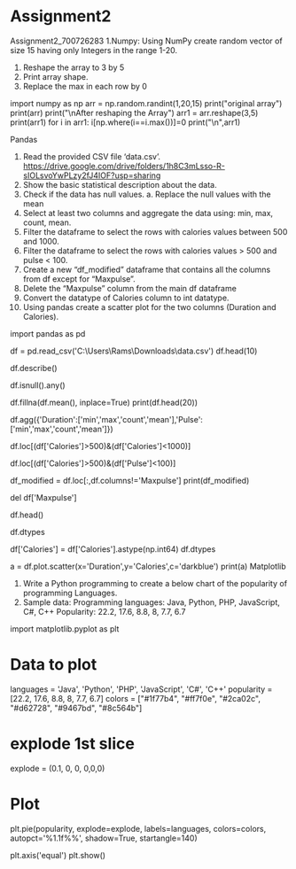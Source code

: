 # Assignment2
Assignment2_700726283
1.Numpy:
Using NumPy create random vector of size 15 having only Integers in the range 1-20.

1. Reshape the array to 3 by 5
2. Print array shape.
3. Replace the max in each row by 0


import numpy as np
arr = np.random.randint(1,20,15)
print("original array")
print(arr)
print("\nAfter reshaping the Array")
arr1 = arr.reshape(3,5)
print(arr1)
for i in arr1:
    i[np.where(i==i.max())]=0
print("\n",arr1)

Pandas
1. Read the provided CSV file ‘data.csv’. https://drive.google.com/drive/folders/1h8C3mLsso-R-sIOLsvoYwPLzy2fJ4IOF?usp=sharing
2. Show the basic statistical description about the data.
3. Check if the data has null values. a. Replace the null values with the mean
4. Select at least two columns and aggregate the data using: min, max, count, mean.
5. Filter the dataframe to select the rows with calories values between 500 and 1000.
6. Filter the dataframe to select the rows with calories values > 500 and pulse < 100.
7. Create a new “df_modified” dataframe that contains all the columns from df except for “Maxpulse”.
8. Delete the “Maxpulse” column from the main df dataframe
9. Convert the datatype of Calories column to int datatype.
10. Using pandas create a scatter plot for the two columns (Duration and Calories).

import pandas as pd

df = pd.read_csv('C:\\Users\\Rams\Downloads\\data.csv')
df.head(10)

df.describe()


df.isnull().any()

df.fillna(df.mean(), inplace=True)
print(df.head(20))

df.agg({'Duration':['min','max','count','mean'],'Pulse':['min','max','count','mean']})


df.loc[(df['Calories']>500)&(df['Calories']<1000)]


df.loc[(df['Calories']>500)&(df['Pulse']<100)]


df_modified = df.loc[:,df.columns!='Maxpulse']
print(df_modified)

del df['Maxpulse']


df.head()

df.dtypes


df['Calories'] = df['Calories'].astype(np.int64)
df.dtypes

a = df.plot.scatter(x='Duration',y='Calories',c='darkblue')
print(a)
Matplotlib
1. Write a Python programming to create a below chart of the popularity of programming Languages.
2. Sample data: Programming languages: Java, Python, PHP, JavaScript, C#, C++ Popularity: 22.2, 17.6, 8.8, 8, 7.7, 6.7

import matplotlib.pyplot as plt
# Data to plot
languages = 'Java', 'Python', 'PHP', 'JavaScript', 'C#', 'C++'
popularity = [22.2, 17.6, 8.8, 8, 7.7, 6.7]
colors = ["#1f77b4", "#ff7f0e", "#2ca02c", "#d62728", "#9467bd", "#8c564b"]
# explode 1st slice
explode = (0.1, 0, 0, 0,0,0)  
# Plot
plt.pie(popularity, explode=explode, labels=languages, colors=colors,
autopct='%1.1f%%', shadow=True, startangle=140)

plt.axis('equal')
plt.show()


